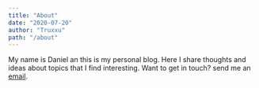 ```yaml
---
title: "About"
date: "2020-07-20"
author: "Truxxu"
path: "/about"
---
```


My name is Daniel an this is my personal blog. Here I share thoughts
and ideas about topics that I find interesting. Want to get in touch? send me an
<a href="mailto:danielfetrujillo@gmail.com" target="_blank">email</a>.
